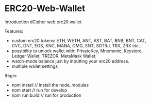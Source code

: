# ERC20-Web-Wallet

Introduction dCipher web erc20 wallet

Features:

- custom erc20 tokens: ETH, WETH, ANT, AST, BAT, BNB, BNT, CAT, CVC, DNT, EOS, KNC, MANA, OMG, SNT, SOTRJ, TRX, ZRX etc..
- possibility to unlock wallet with: PrivateKey, Mnemonic, Keystore, Ledger Wallet, TREZOR, MetaMask Wallet;
- watch-mode balance just by inputting your erc20 address.
- multiple wallet settings

Begin:

- npm install // install the node_modules
- npm start // run for develop
- npm run build // run for production
